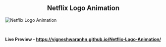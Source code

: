 <h2 align = "center">Netflix Logo Animation</h2>

![Netflix Logo Animation](https://user-images.githubusercontent.com/123430104/215412696-cc33f42d-485d-4893-90a0-f586d8759da1.png)

<br>

**Live Preview - https://vigneshwaranhn.github.io/Netflix-Logo-Animation/**
